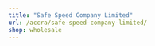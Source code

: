 ```yaml
---
title: "Safe Speed Company Limited"
url: /accra/safe-speed-company-limited/
shop: wholesale
---
```

